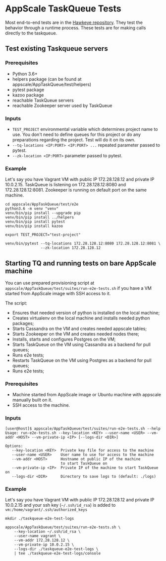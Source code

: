# AppScale TaskQueue Tests

Most end-to-end tests are in the [Hawkeye repository](https://github.com/AppScale/hawkeye/).
They test the behavior through a runtime process.
These tests are for making calls directly to the taskqueue.


## Test existing Taskqueue servers


### Prerequisites

 - Python 3.6+
 - helpers package (can be found at appscale/AppTaskQueue/test/helpers)
 - pytest package
 - kazoo package
 - reachable TaskQueue servers
 - reachable Zookeeper server used by TaskQueue


### Inputs

 - `TEST_PROJECT` environmental variable which determines project name to use.
   You don't need to define queues for this project or do any preparations
   regarding the project. Test will do it on its own.
 - `--tq-locations <IP:PORT> <IP:PORT> ...` repeated parameter passed to pytest.
 - `--zk-location <IP:PORT>` parameter passed to pytest.


### Example

Let's say you have Vagrant VM with public IP 172.28.128.12 and private IP
10.0.2.15. TaskQueue is listening on 172.28.128.12:8080 and
172.28.128.12:8081. Zookeeper is running on default port on the same machine.

```
cd appscale/AppTaskQueue/test/e2e
python3.6 -m venv "venv"
venv/bin/pip install --upgrade pip
venv/bin/pip install ../helpers
venv/bin/pip install pytest
venv/bin/pip install kazoo

export TEST_PROJECT="test-project"

venv/bin/pytest --tq-locations 172.28.128.12:8080 172.28.128.12:8081 \
                --zk-location 172.28.128.12
```


## Starting TQ and running tests on bare AppScale machine

You can use prepared provisioning script at
`appscale/AppTaskQueue/test/suites/run-e2e-tests.sh`
if you have a VM started from AppScale image with SSH access to it.

The script:
 - Ensures that needed version of python is installed on the local machine;
 - Creates virtualenv on the local machine and installs needed python packages;
 - Starts Cassandra on the VM and creates needed appscale tables;
 - Starts Zookeeper on the VM and creates needed nodes there;
 - Installs, starts and configures Postgres on the VM;
 - Starts TaskQueue on the VM using Cassandra as a backend for pull queues;
 - Runs e2e tests;
 - Restarts TaskQueue on the VM using Postgres as a backend for pull queues;
 - Runs e2e tests;


### Prerequisites

 - Machine started from AppScale image or Ubuntu machine
   with appscale manually built on it.
 - SSH access to the machine.


### Inputs

```
[user@host]$ appscale/AppTaskQueue/test/suites/run-e2e-tests.sh --help
Usage: run-e2e-tests.sh --key-location <KEY> --user-name <USER> --vm-addr <HOST> --vm-private-ip <IP> [--logs-dir <DIR>]

Options:
   --key-location <KEY>  Private key file for access to the machine
   --user-name <USER>    User name to use for access to the machine
   --vm-addr <HOST>      Hostname ot public IP of the machine
                         to start TaskQueue on
   --vm-private-ip <IP>  Private IP of the machine to start TaskQueue on
   --logs-dir <DIR>      Directory to save logs to (default: ./logs)
```


### Example

Let's say you have Vagrant VM with public IP 172.28.128.12 and private IP
10.0.2.15 and your ssh key (`~/.ssh/id_rsa`) is added to
`vm:/home/vagrant/.ssh/authorized_keys`

```
mkdir ./taskqueue-e2e-test-logs

appscale/AppTaskQueue/test/suites/run-e2e-tests.sh \
    --key-location ~/.ssh/id_rsa \
    --user-name vagrant \
    --vm-addr 172.28.128.12 \
    --vm-private-ip 10.0.2.15 \
    --logs-dir ./taskqueue-e2e-test-logs \
    | tee ./taskqueue-e2e-test-logs/console
```
